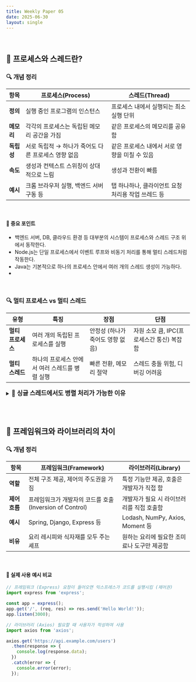 ```yaml
---
title: Weekly Paper 05
date: 2025-06-30
layout: single
---
```


<br>

## 📌 프로세스와 스레드란?

### 🔍 개념 정리

| 항목      | 프로세스(Process)                  | 스레드(Thread)                   |
| ------- | ------------------------------ | ----------------------------- |
| **정의**  | 실행 중인 프로그램의 인스턴스               | 프로세스 내에서 실행되는 최소 실행 단위        |
| **메모리** | 각각의 프로세스는 독립된 메모리 공간을 가짐       | 같은 프로세스의 메모리를 공유함             |
| **독립성** | 서로 독립적 → 하나가 죽어도 다른 프로세스 영향 없음 | 같은 프로세스 내에서 서로 영향을 미칠 수 있음    |
| **속도**  | 생성과 컨텍스트 스위칭이 상대적으로 느림         | 생성과 전환이 빠름                    |
| **예시**  | 크롬 브라우저 실행, 백엔드 서버 구동 등        | 탭 하나하나, 클라이언트 요청 처리용 작업 쓰레드 등 |

<br>

#### 📍 중요 포인트
* 백엔드 서버, DB, 클라우드 환경 등 대부분의 시스템이 프로세스와 스레드 구조 위에서 동작한다.
* Node.js는 단일 프로세스에서 이벤트 루프와 비동기 처리를 통해 멀티 스레드처럼 작동한다.
* Java는 기본적으로 하나의 프로세스 안에서 여러 개의 스레드 생성이 가능하다.
* 
<br>

### 🔍 멀티 프로세스 vs 멀티 스레드

| 유형          | 특징                         | 장점                  | 단점                         |
| ----------- | -------------------------- | ------------------- | -------------------------- |
| **멀티 프로세스** | 여러 개의 독립된 프로세스를 실행         | 안정성 (하나가 죽어도 영향 없음) | 자원 소모 큼, IPC(프로세스간 통신) 복잡함 |
| **멀티 스레드**  | 하나의 프로세스 안에서 여러 스레드를 병렬 실행 | 빠른 전환, 메모리 절약       | 스레드 충돌 위험, 디버깅 어려움         |



<details> <summary><strong style="font-size: 1.2em;">🔸 싱글 스레드에서도 병렬 처리가 가능한 이유</strong></summary> 
<div style="background: #f0f0f0; padding: 1em;" markdown="1">

### Node.js는 싱글 스레드 기반으로 동작하지만, 실제로는 동시에 여러 작업을 처리할 수 있다.

1. **이벤트 루프(Event Loop)**
  * JavaScript 메인 스레드는 이벤트 루프를 통해 **작업 큐(할 일 목록)** 에서 작업을 가져와 처리합니다.

  * 블로킹 없이 다음 작업으로 넘어가며, 대기 중인 **I/O (입출력)** 결과가 오면 **콜백 큐(완료 후 대기소)** 에서 다시 처리합니다.

2. **백그라운드 스레드 (libuv Thread Pool)**
  * 시간이 오래 걸리는 작업 (예: 파일 읽기, DNS, 암호화)은 메인 스레드가 직접 처리하지 않습니다.

  * 대신 **libuv(백그라운드 스레드 관리자)** 가 관리하는 스레드 풀에 위임하여 백그라운드에서 실행됩니다.

  * 작업이 끝나면 이벤트 루프에 다시 결과를 알려줘 메인 스레드가 이어서 처리합니다.

</div> 
</details> 

<br><br>

## 📌 프레임워크와 라이브러리의 차이 

### 🔍 개념 정리

| 항목        | 프레임워크(Framework)                          | 라이브러리(Library)                 |
| --------- | ----------------------------------------- | ------------------------------ |
| **역할**    | 전체 구조 제공, 제어의 주도권을 가짐                     | 특정 기능만 제공, 호출은 개발자가 직접 함       |
| **제어 흐름** | 프레임워크가 개발자의 코드를 호출 (Inversion of Control) | 개발자가 필요 시 라이브러리를 직접 호출함        |
| **예시**    | Spring, Django, Express 등                 | Lodash, NumPy, Axios, Moment 등 |
| **비유**    | 요리 레시피와 식자재를 모두 주는 셰프                     | 원하는 요리에 필요한 조미료나 도구만 제공함       |


<br>

#### 📍 실제 사용 예시 비교

```js
// 프레임워크 (Express) 요청이 들어오면 익스프레스가 코드를 실행시킴 (제어권)
import express from 'express';

const app = express();
app.get('/', (req, res) => res.send('Hello World!'));
app.listen(3000);

// 라이브러리 (Axios) 필요할 때 사용자가 작성하여 사용
import axios from 'axios';

axios.get('https://api.example.com/users')
  .then(response => {
    console.log(response.data);
  })
  .catch(error => {
    console.error(error);
  });

```
